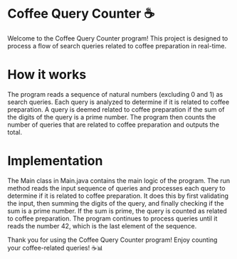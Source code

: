 # Coffee Query Counter ☕️
Welcome to the Coffee Query Counter program! This project is designed to process a flow of search queries related to coffee preparation in real-time.
  
# How it works
The program reads a sequence of natural numbers (excluding 0 and 1) as search queries. Each query is analyzed to   determine if it is related to coffee preparation. A query is deemed related to coffee preparation if the sum of the digits of the query is a prime number. The program then counts the number of queries that are related to coffee preparation and outputs the total.

# Implementation
The Main class in Main.java contains the main logic of the program. The run method reads the input sequence of queries and processes each query to determine if it is related to coffee preparation. It does this by first validating the input, then summing the digits of the query, and finally checking if the sum is a prime number. If the sum is prime, the query is counted as related to coffee preparation. The program continues to process queries until it reads the number 42, which is the last element of the sequence.

Thank you for using the Coffee Query Counter program! Enjoy counting your coffee-related queries! ☕️📊